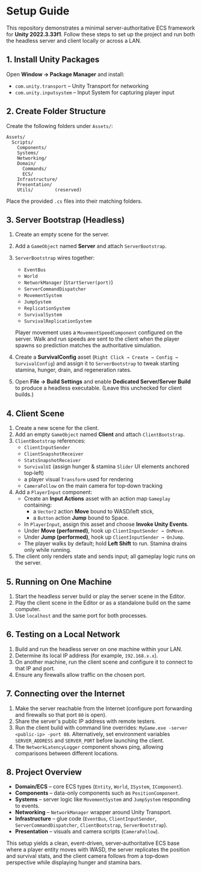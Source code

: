 # Setup Guide

This repository demonstrates a minimal server-authoritative ECS framework for **Unity 2022.3.33f1**. Follow these steps to set up the project and run both the headless server and client locally or across a LAN.

## 1. Install Unity Packages
Open **Window → Package Manager** and install:

- `com.unity.transport` – Unity Transport for networking
- `com.unity.inputsystem` – Input System for capturing player input

## 2. Create Folder Structure
Create the following folders under `Assets/`:

```
Assets/
  Scripts/
    Components/
    Systems/
    Networking/
    Domain/
      Commands/
      ECS/
    Infrastructure/
    Presentation/
    Utils/        (reserved)
```

Place the provided `.cs` files into their matching folders.

## 3. Server Bootstrap (Headless)
1. Create an empty scene for the server.
2. Add a `GameObject` named **Server** and attach `ServerBootstrap`.
3. `ServerBootstrap` wires together:
   - `EventBus`
   - `World`
   - `NetworkManager` (`StartServer(port)`)
   - `ServerCommandDispatcher`
   - `MovementSystem`
   - `JumpSystem`
   - `ReplicationSystem`
   - `SurvivalSystem`
   - `SurvivalReplicationSystem`

   Player movement uses a `MovementSpeedComponent` configured on the server. Walk and run speeds are sent to the client when the player spawns so prediction matches the authoritative simulation.
4. Create a **SurvivalConfig** asset (`Right Click → Create → Config → SurvivalConfig`) and assign it to `ServerBootstrap` to tweak starting stamina, hunger, drain, and regeneration rates.
5. Open **File → Build Settings** and enable **Dedicated Server/Server Build** to produce a headless executable. (Leave this unchecked for client builds.)

## 4. Client Scene
1. Create a new scene for the client.
2. Add an empty `GameObject` named **Client** and attach `ClientBootstrap`.
3. `ClientBootstrap` references:
   - `ClientInputSender`
   - `ClientSnapshotReceiver`
   - `StatsSnapshotReceiver`
   - `SurvivalUI` (assign hunger & stamina `Slider` UI elements anchored top‑left)
   - a player visual `Transform` used for rendering
   - `CameraFollow` on the main camera for top‑down tracking
4. Add a `PlayerInput` component:
   - Create an **Input Actions** asset with an action map `Gameplay` containing:
     - a `Vector2` action **Move** bound to WASD/left stick,
     - a `Button` action **Jump** bound to Space.
   - In `PlayerInput`, assign this asset and choose **Invoke Unity Events**.
   - Under **Move (performed)**, hook up `ClientInputSender → OnMove`.
   - Under **Jump (performed)**, hook up `ClientInputSender → OnJump`.
   - The player walks by default; hold **Left Shift** to run. Stamina drains only while running.
5. The client only renders state and sends input; all gameplay logic runs on the server.

## 5. Running on One Machine
1. Start the headless server build or play the server scene in the Editor.
2. Play the client scene in the Editor or as a standalone build on the same computer.
3. Use `localhost` and the same port for both processes.

## 6. Testing on a Local Network
1. Build and run the headless server on one machine within your LAN.
2. Determine its local IP address (for example, `192.168.x.x`).
3. On another machine, run the client scene and configure it to connect to that IP and port.
4. Ensure any firewalls allow traffic on the chosen port.

## 7. Connecting over the Internet
1. Make the server reachable from the Internet (configure port forwarding and firewalls so that port `80` is open).
2. Share the server's public IP address with remote testers.
3. Run the client build with command line overrides: `MyGame.exe -server <public-ip> -port 80`.
   Alternatively, set environment variables `SERVER_ADDRESS` and `SERVER_PORT` before launching the client.
4. The `NetworkLatencyLogger` component shows ping, allowing comparisons between different locations.

## 8. Project Overview
- **Domain/ECS** – core ECS types (`Entity`, `World`, `ISystem`, `IComponent`).
- **Components** – data-only components such as `PositionComponent`.
- **Systems** – server logic like `MovementSystem` and `JumpSystem` responding to events.
- **Networking** – `NetworkManager` wrapper around Unity Transport.
- **Infrastructure** – glue code (`EventBus`, `ClientInputSender`, `ServerCommandDispatcher`, `ClientBootstrap`, `ServerBootstrap`).
- **Presentation** – visuals and camera scripts (`CameraFollow`).

This setup yields a clean, event-driven, server‑authoritative ECS base where a player entity moves with WASD, the server replicates the position and survival stats, and the client camera follows from a top‑down perspective while displaying hunger and stamina bars.
